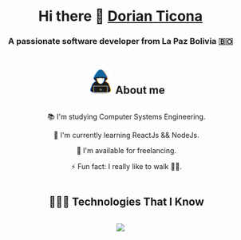 <h1 align="center"> Hi there 👋 <a href="https://github.com/IvanTicona" target="blank">Dorian Ticona</a></h1>

<h3 align="center">A passionate software developer from La Paz Bolivia 🇧🇴</h3>

<!--<img height="300" width="400" alt="GIF" src="https://media.giphy.com/media/QXwtfadqo7wbfmT46H/giphy.gif?cid=ecf05e47yif5n9kof0sp3vfhuz2xsg07geeit6z9msgt8tpm&ep=v1_gifs_search&rid=giphy.gif&ct=g">-->
<!-- <img align="right" top="500" height="300" width="400" alt="GIF" src="https://media.giphy.com/media/SWoSkN6DxTszqIKEqv/giphy.gif">-->

<div id="user-content-toc">
  <ul align="center">
    <summary><h2 style="display: inline-block"><img src="https://github.com/0xAbdulKhalid/0xAbdulKhalid/raw/main/assets/mdImages/about_me.gif" width=50px>  About me</h2></summary>
  </ul>
</div>

<ul align="center">
  
📚 I'm studying Computer Systems Engineering.
  
🌱 I'm currently learning ReactJs && NodeJs. <!--<a href="#" target="blank">Proyectos maybe</a>.-->
  
🤝 I'm available for freelancing.
  
<!--💬 Ask me about **ReactJs & NodeJs**.-->
  
<!--📄 Know about my experiences <a href="#" target="blank">Resume</a>.-->
  
⚡ Fun fact: I really like to walk 🚶‍♂️.
</ul>

<div id="user-content-toc">
  <ul align="center">
    <summary><h2 style="display: inline-block">👨🏻‍💻 Technologies That I Know</h2></summary>
  </ul>
</div>


<p align="center">
  <a href="https://skillicons.dev">
    <img src="https://skillicons.dev/icons?i=git,github,linux,md,idea,java,cpp,py,discord,figma,postman,vscode,html,css,js,nodejs,express,mongodb,mysql,react,redux,nextjs,tailwind,materialui&perline=14" />
  </a>
</p>


<!--
- 👯 I’m looking to collaborate on ...
- 🤔 I’m looking for help with ...
- 📫 How to reach me: ...
- 😄 Pronouns: ...
-->
